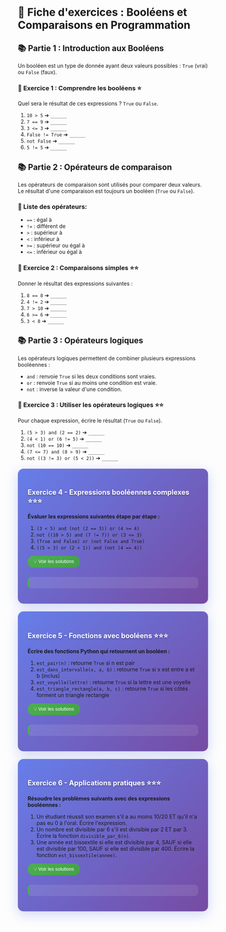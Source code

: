 # 🔄 Fiche d'exercices : Booléens et Comparaisons en Programmation

<style>
/* Styles pour les fiches d'exercices avec système de cartes et onglets */
.exercise-card {
    background: linear-gradient(135deg, #667eea 0%, #764ba2 100%);
    border-radius: 15px;
    padding: 25px;
    margin: 20px 0;
    box-shadow: 0 8px 32px rgba(102, 126, 234, 0.3);
    border: 1px solid rgba(255, 255, 255, 0.18);
    backdrop-filter: blur(10px);
    transition: all 0.3s ease;
}

.exercise-card:hover {
    transform: translateY(-5px);
    box-shadow: 0 12px 40px rgba(102, 126, 234, 0.4);
}

.exercise-title {
    color: #ffffff;
    font-size: 1.3em;
    font-weight: bold;
    margin-bottom: 15px;
    text-shadow: 0 2px 4px rgba(0,0,0,0.3);
}

.difficulty-tabs {
    display: flex;
    margin: 20px 0;
    border-radius: 10px;
    overflow: hidden;
    box-shadow: 0 4px 15px rgba(0,0,0,0.1);
}

.tab {
    flex: 1;
    padding: 12px 20px;
    text-align: center;
    cursor: pointer;
    transition: all 0.3s ease;
    font-weight: bold;
    border: none;
    outline: none;
}

.tab.easy { background: linear-gradient(135deg, #84fab0 0%, #8fd3f4 100%); }
.tab.medium { background: linear-gradient(135deg, #ffecd2 0%, #fcb69f 100%); }
.tab.hard { background: linear-gradient(135deg, #ff9a9e 0%, #fecfef 100%); }

.tab:hover {
    transform: translateY(-2px);
    filter: brightness(1.1);
}

.solution {
    background: rgba(255, 255, 255, 0.1);
    border-radius: 10px;
    padding: 15px;
    margin: 15px 0;
    border-left: 4px solid #4CAF50;
    backdrop-filter: blur(5px);
}

.solution-toggle {
    background: linear-gradient(135deg, #4CAF50, #45a049);
    color: white;
    border: none;
    padding: 8px 16px;
    border-radius: 20px;
    cursor: pointer;
    font-size: 0.9em;
    transition: all 0.3s ease;
    margin-bottom: 10px;
}

.solution-toggle:hover {
    transform: scale(1.05);
    box-shadow: 0 4px 15px rgba(76, 175, 80, 0.3);
}

.solution-content {
    display: none;
    animation: fadeIn 0.3s ease;
}

@keyframes fadeIn {
    from { opacity: 0; transform: translateY(-10px); }
    to { opacity: 1; transform: translateY(0); }
}

.code-block {
    background: rgba(0, 0, 0, 0.2);
    border-radius: 8px;
    padding: 15px;
    font-family: 'Courier New', monospace;
    margin: 10px 0;
    border-left: 3px solid #ff6b6b;
}

.highlight {
    background: linear-gradient(120deg, #a8edea 0%, #fed6e3 100%);
    padding: 2px 6px;
    border-radius: 4px;
    font-weight: bold;
}
</style>

## 📚 Partie 1 : Introduction aux Booléens

Un booléen est un type de donnée ayant deux valeurs possibles : `True` (vrai) ou `False` (faux).

### 🎯 Exercice 1 : Comprendre les booléens ⭐

Quel sera le résultat de ces expressions ? `True` ou `False`.

1. `10 > 5` ➔ `______`
2. `7 == 9` ➔ `______`
3. `3 <= 3` ➔ `______`
4. `False != True` ➔ `______`
5. `not False` ➔ `______`
6. `5 != 5` ➔ `______`

## 📚 Partie 2 : Opérateurs de comparaison

Les opérateurs de comparaison sont utilisés pour comparer deux valeurs. Le résultat d'une comparaison est toujours un booléen (`True` ou `False`).

### 📝 Liste des opérateurs:

- `==` : égal à
- `!=` : différent de
- `>` : supérieur à
- `<` : inférieur à
- `>=` : supérieur ou égal à
- `<=` : inférieur ou égal à

### 🎯 Exercice 2 : Comparaisons simples ⭐⭐

Donner le résultat des expressions suivantes :

1. `8 == 8` ➔ `______`
2. `4 != 2` ➔ `______`
3. `7 > 10` ➔ `______`
4. `6 >= 6` ➔ `______`
5. `3 < 8` ➔ `______`

## 📚 Partie 3 : Opérateurs logiques

Les opérateurs logiques permettent de combiner plusieurs expressions booléennes :

- `and` : renvoie `True` si les deux conditions sont vraies.
- `or` : renvoie `True` si au moins une condition est vraie.
- `not` : inverse la valeur d'une condition.

### 🎯 Exercice 3 : Utiliser les opérateurs logiques ⭐⭐

Pour chaque expression, écrire le résultat (`True` ou `False`).

1. `(5 > 3) and (2 == 2)` ➔ `______`
2. `(4 < 1) or (6 != 5)` ➔ `______`
3. `not (10 == 10)` ➔ `______`
4. `(7 <= 7) and (8 > 9)` ➔ `______`
5. `not ((3 != 3) or (5 < 2))` ➔ `______`

<div class="exercise-card">
<h4 class="exercise-title">Exercice 4 - Expressions booléennes complexes ⭐⭐⭐</h4>

**Évaluer les expressions suivantes étape par étape :**

1. `(3 < 5) and (not (2 == 3)) or (4 >= 4)`
2. `not ((10 > 5) and (7 != 7)) or (3 <= 3)`
3. `(True and False) or (not False and True)`
4. `((5 > 3) or (2 < 1)) and (not (4 == 4))`

<button class="solution-toggle" onclick="toggleSolution('sol4')">💡 Voir les solutions</button>
<div class="solution" id="sol4">
<div class="solution-content">
<strong>Solutions :</strong><br>
1. `True and True or True` = `True`<br>
2. `not (True and False) or True` = `True`<br>
3. `False or True` = `True`<br>
4. `True and False` = `False`
</div>
</div>
</div>

<div class="exercise-card">
<h4 class="exercise-title">Exercice 5 - Fonctions avec booléens ⭐⭐⭐</h4>

**Écrire des fonctions Python qui retournent un booléen :**

1. `est_pair(n)` : retourne `True` si n est pair
2. `est_dans_intervalle(x, a, b)` : retourne `True` si x est entre a et b (inclus)
3. `est_voyelle(lettre)` : retourne `True` si la lettre est une voyelle
4. `est_triangle_rectangle(a, b, c)` : retourne `True` si les côtés forment un triangle rectangle

<button class="solution-toggle" onclick="toggleSolution('sol5')">💡 Voir les solutions</button>
<div class="solution" id="sol5">
<div class="solution-content">
<div class="code-block">
def est_pair(n):<br>
&nbsp;&nbsp;&nbsp;&nbsp;return n % 2 == 0<br><br>
def est_dans_intervalle(x, a, b):<br>
&nbsp;&nbsp;&nbsp;&nbsp;return a <= x <= b<br><br>
def est_voyelle(lettre):<br>
&nbsp;&nbsp;&nbsp;&nbsp;return lettre.lower() in 'aeiou'<br><br>
def est_triangle_rectangle(a, b, c):<br>
&nbsp;&nbsp;&nbsp;&nbsp;return a**2 + b**2 == c**2 or a**2 + c**2 == b**2 or b**2 + c**2 == a**2
</div>
</div>
</div>
</div>

<div class="exercise-card">
<h4 class="exercise-title">Exercice 6 - Applications pratiques ⭐⭐⭐</h4>

**Résoudre les problèmes suivants avec des expressions booléennes :**

1. Un étudiant réussit son examen s'il a au moins 10/20 ET qu'il n'a pas eu 0 à l'oral. Écrire l'expression.
2. Un nombre est divisible par 6 s'il est divisible par 2 ET par 3. Écrire la fonction `divisible_par_6(n)`.
3. Une année est bissextile si elle est divisible par 4, SAUF si elle est divisible par 100, SAUF si elle est divisible par 400. Écrire la fonction `est_bissextile(annee)`.

<button class="solution-toggle" onclick="toggleSolution('sol6')">💡 Voir les solutions</button>
<div class="solution" id="sol6">
<div class="solution-content">
<strong>1.</strong> `(note >= 10) and (oral != 0)`<br><br>
<strong>2.</strong><br>
<div class="code-block">
def divisible_par_6(n):<br>
&nbsp;&nbsp;&nbsp;&nbsp;return (n % 2 == 0) and (n % 3 == 0)
</div>
<strong>3.</strong><br>
<div class="code-block">
def est_bissextile(annee):<br>
&nbsp;&nbsp;&nbsp;&nbsp;return (annee % 4 == 0) and ((annee % 100 != 0) or (annee % 400 == 0))
</div>
</div>
</div>
</div>

<script>
function toggleSolution(id) {
    const content = document.querySelector(`#${id} .solution-content`);
    if (content.style.display === 'none' || content.style.display === '') {
        content.style.display = 'block';
    } else {
        content.style.display = 'none';
    }
}
</script>
